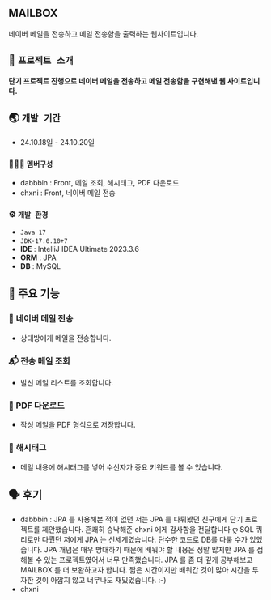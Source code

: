 ## MAILBOX
네이버 메일을 전송하고 메일 전송함을 출력하는 웹사이트입니다. 

## 💌 `프로젝트 소개`
**단기 프로젝트 진행으로 네이버 메일을 전송하고 메일 전송함을 구현해낸 웹 사이트입니다.** 
<br>

##  🌏 `개발 기간`
* 24.10.18일 - 24.10.20일 

### 🧑‍🤝‍🧑 `멤버구성`
 - dabbbin : Front, 메일 조회, 해시태그, PDF 다운로드 
 - chxni : Front, 네이버 메일 전송 


### ⚙️ `개발 환경`
-  ``` Java 17 ```
- ``` JDK-17.0.10+7 ```
- **IDE** : IntelliJ IDEA Ultimate 2023.3.6
- **ORM** : JPA
- **DB** : MySQL
  

## 📌 주요 기능
###  📮 네이버 메일 전송
- 상대방에게 메일을 전송합니다. 
###  📬 전송 메일 조회
- 발신 메일 리스트를 조회합니다. 
### 📝 PDF 다운로드
- 작성 메일을 PDF 형식으로 저장합니다. 
###  🫧 해시태그
- 메일 내용에 해시태그를 넣어 수신자가 중요 키워드를 볼 수 있습니다. 


## 🗣️ 후기

- dabbbin : JPA 를 사용해본 적이 없던 저는 JPA 를 다뤄봤던 친구에게 단기 프로젝트를 제안했습니다. 흔쾌히 승낙해준 chxni 에게 감사함을 전달합니다 ღ SQL 쿼리로만 다뤘던 저에게 JPA 는 신세계였습니다. 단수한 코드로 DB를 다룰 수가 있었습니다. JPA 개념은 매우 방대하기 때문에 배워야 할 내용은 정말 많지만 JPA 를 접해볼 수 있는 프로젝트였어서 너무 만족했습니다. JPA 를 좀 더 깊게 공부해보고 MAILBOX 를 더 보완하고자 합니다. 짧은 시간이지만 배워간 것이 많아 시간을 투자한 것이 아깝지 않고 너무나도 재밌었습니다. :-)    
- chxni 
